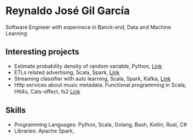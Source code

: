 # Reynaldo José Gil García

Software Engineer with experinece in Banck-end, Data and Machine Learning

## Interesting projects

- Estimate probability density of random variable, Python, [Link](https://gitlab.com/gilcu2/kernel_density)
- ETLs related advertising, Scala, Spark, [Link](https://gitlab.com/gilcu2/advertizing_spark)
- Streaming classifier with auto learning, Scala, Spark, Kafka, [Link](https://gitlab.com/gilcu2/streaming_classifier)
- Http services about music metadata. Functional programming in Scala, Htt4s, Cats-eﬀect, fs2 [Link](https://github.com/gilcu2/music_metadata)

## Skills

- Programming Languages: Python, Scala, Golang, Bash, Kotlin, Rust, C#
- Libraries: Apache Spark, 
